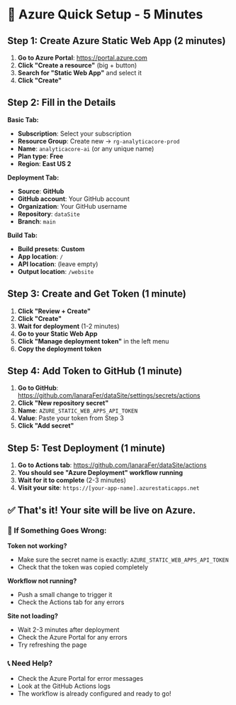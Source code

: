 # 🚀 Azure Quick Setup - 5 Minutes

## Step 1: Create Azure Static Web App (2 minutes)

1. **Go to Azure Portal**: https://portal.azure.com
2. **Click "Create a resource"** (big + button)
3. **Search for "Static Web App"** and select it
4. **Click "Create"**

## Step 2: Fill in the Details

**Basic Tab:**
- **Subscription**: Select your subscription
- **Resource Group**: Create new → `rg-analyticacore-prod`
- **Name**: `analyticacore-ai` (or any unique name)
- **Plan type**: **Free**
- **Region**: **East US 2**

**Deployment Tab:**
- **Source**: **GitHub**
- **GitHub account**: Your GitHub account
- **Organization**: Your GitHub username
- **Repository**: `dataSite`
- **Branch**: `main`

**Build Tab:**
- **Build presets**: **Custom**
- **App location**: `/`
- **API location**: (leave empty)
- **Output location**: `/website`

## Step 3: Create and Get Token (1 minute)

1. **Click "Review + Create"**
2. **Click "Create"**
3. **Wait for deployment** (1-2 minutes)
4. **Go to your Static Web App**
5. **Click "Manage deployment token"** in the left menu
6. **Copy the deployment token**

## Step 4: Add Token to GitHub (1 minute)

1. **Go to GitHub**: https://github.com/IanaraFer/dataSite/settings/secrets/actions
2. **Click "New repository secret"**
3. **Name**: `AZURE_STATIC_WEB_APPS_API_TOKEN`
4. **Value**: Paste your token from Step 3
5. **Click "Add secret"**

## Step 5: Test Deployment (1 minute)

1. **Go to Actions tab**: https://github.com/IanaraFer/dataSite/actions
2. **You should see "Azure Deployment" workflow running**
3. **Wait for it to complete** (2-3 minutes)
4. **Visit your site**: `https://[your-app-name].azurestaticapps.net`

## ✅ That's it! Your site will be live on Azure.

### 🔧 If Something Goes Wrong:

**Token not working?**
- Make sure the secret name is exactly: `AZURE_STATIC_WEB_APPS_API_TOKEN`
- Check that the token was copied completely

**Workflow not running?**
- Push a small change to trigger it
- Check the Actions tab for any errors

**Site not loading?**
- Wait 2-3 minutes after deployment
- Check the Azure Portal for any errors
- Try refreshing the page

### 📞 Need Help?
- Check the Azure Portal for error messages
- Look at the GitHub Actions logs
- The workflow is already configured and ready to go!
